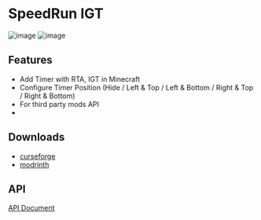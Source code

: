 # SpeedRun IGT
![image](https://i.imgur.com/0ZUzmII.png "")
![image](https://i.imgur.com/Akjglg1.png "")

## Features
- Add Timer with RTA, IGT in Minecraft
- Configure Timer Position (Hide / Left & Top / Left & Bottom / Right & Top / Right & Bottom)
- For third party mods API
- 
## Downloads
- [curseforge](https://www.curseforge.com/minecraft/mc-mods/speedrunigt)
- [modrinth](https://modrinth.com/mod/speedrunigt/)

## API
[API Document](https://github.com/RedLime/SpeedRunIGT/wiki/SpeedRunIGT-API-Document)